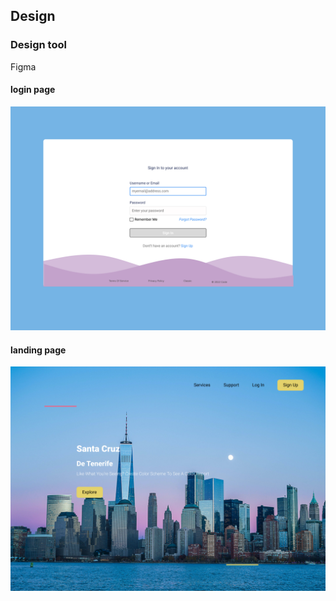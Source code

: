 ## Design
### Design tool

Figma

#### login page

![snippet](/Images/login-page.png)

#### landing page

![snippet](/Images/landing-page.png)

